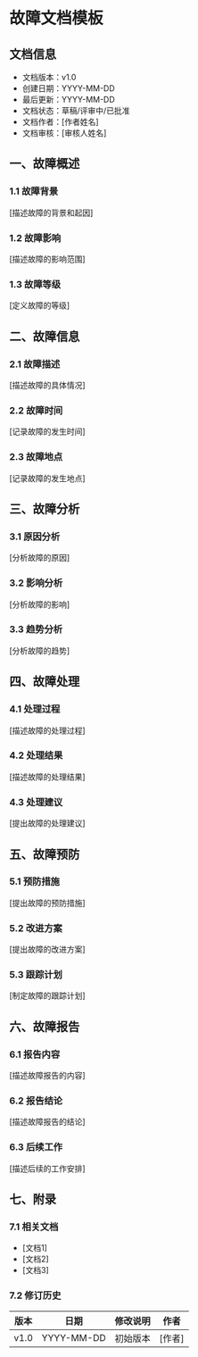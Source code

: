 # 故障文档模板

## 文档信息
- 文档版本：v1.0
- 创建日期：YYYY-MM-DD
- 最后更新：YYYY-MM-DD
- 文档状态：草稿/评审中/已批准
- 文档作者：[作者姓名]
- 文档审核：[审核人姓名]

## 一、故障概述

### 1.1 故障背景
[描述故障的背景和起因]

### 1.2 故障影响
[描述故障的影响范围]

### 1.3 故障等级
[定义故障的等级]

## 二、故障信息

### 2.1 故障描述
[描述故障的具体情况]

### 2.2 故障时间
[记录故障的发生时间]

### 2.3 故障地点
[记录故障的发生地点]

## 三、故障分析

### 3.1 原因分析
[分析故障的原因]

### 3.2 影响分析
[分析故障的影响]

### 3.3 趋势分析
[分析故障的趋势]

## 四、故障处理

### 4.1 处理过程
[描述故障的处理过程]

### 4.2 处理结果
[描述故障的处理结果]

### 4.3 处理建议
[提出故障的处理建议]

## 五、故障预防

### 5.1 预防措施
[提出故障的预防措施]

### 5.2 改进方案
[提出故障的改进方案]

### 5.3 跟踪计划
[制定故障的跟踪计划]

## 六、故障报告

### 6.1 报告内容
[描述故障报告的内容]

### 6.2 报告结论
[描述故障报告的结论]

### 6.3 后续工作
[描述后续的工作安排]

## 七、附录

### 7.1 相关文档
- [文档1]
- [文档2]
- [文档3]

### 7.2 修订历史
| 版本 | 日期 | 修改说明 | 作者 |
|------|------|----------|------|
| v1.0 | YYYY-MM-DD | 初始版本 | [作者] | 